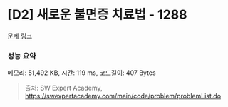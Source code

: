 # [D2] 새로운 불면증 치료법 - 1288 

[문제 링크](https://swexpertacademy.com/main/code/problem/problemDetail.do?contestProbId=AV18_yw6I9MCFAZN) 

### 성능 요약

메모리: 51,492 KB, 시간: 119 ms, 코드길이: 407 Bytes



> 출처: SW Expert Academy, https://swexpertacademy.com/main/code/problem/problemList.do